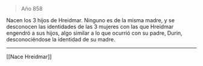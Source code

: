 > Año 858

Nacen los 3 hijos de Hreidmar. Ninguno es de la misma madre, y se desconocen las identidades de las 3 mujeres con las que Hreidmar engendró a sus hijos, algo similar a lo que ocurrió con su padre, Durin, desconociéndose la identidad de su madre.

---

[[Nace Hreidmar]]
